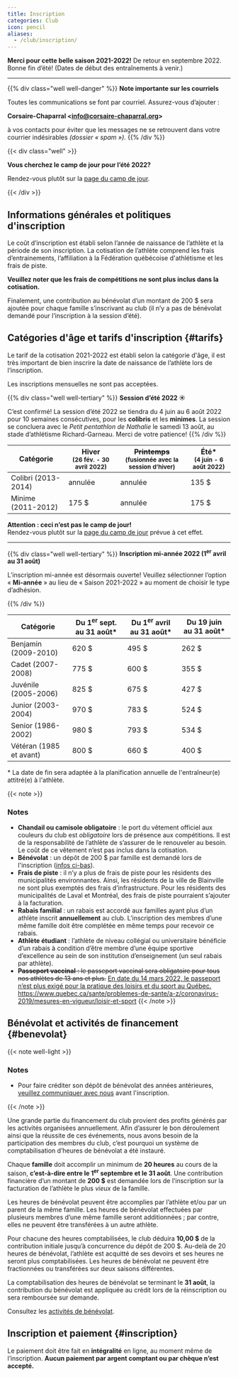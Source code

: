 ```yaml
---
title: Inscription
categories: Club
icon: pencil
aliases:
  - /club/inscription/
---
```


**Merci pour cette belle saison 2021-2022!**
De retour en septembre 2022. Bonne fin d’été! (Dates de début des entraînements à venir.)

---

{{% div class="well well-danger" %}}
**<span class="icon icon-mail"></span> Note importante sur les courriels**

Toutes les communications se font par courriel. Assurez-vous d’ajouter :

**Corsaire-Chaparral \<info@corsaire-chaparral.org\>**

à vos contacts pour éviter que les messages ne se retrouvent dans votre courrier indésirables _(dossier « spam »)_.
{{% /div %}}

{{< div class="well" >}}

**Vous cherchez le camp de jour pour l’été 2022?**

Rendez-vous plutôt sur la <a href="/camp-de-jour/">page du camp de jour</a>.

{{< /div >}}

## Informations générales et politiques d'inscription

Le coût d’inscription est établi selon l’année de naissance de l’athlète et la période de son inscription. La cotisation de l’athlète comprend les frais d’entrainements, l’affiliation à la Fédération québécoise d'athlétisme et les frais de piste.

**Veuillez noter que les frais de compétitions ne sont plus inclus dans la cotisation.**

Finalement, une contribution au bénévolat d’un montant de 200&nbsp;$ sera ajoutée pour chaque famille s’inscrivant au club
(il n’y a pas de bénévolat demandé pour l’inscription à la session d’été).

## Catégories d'âge et tarifs d'inscription {#tarifs}

Le tarif de la cotisation 2021-2022 est établi selon la catégorie d'âge, il est très important de bien inscrire la date de naissance de l’athlète lors de l’inscription.

Les inscriptions mensuelles ne sont pas acceptées.

{{% div class="well well-tertiary" %}}
**<span class="icon icon-calendar"></span> Session d’été 2022 ☀️**

C’est confirmé! La session d’été 2022 se tiendra du 4 juin au 6 août 2022 pour 10 semaines consécutives, pour les **colibris** et les **minimes**. La session se concluera avec le *Petit pentathlon de Nathalie* le samedi 13 août, au stade d’athlétisme Richard-Garneau. Merci de votre patience!
{{% /div %}}

| Catégorie           | Hiver  <br> <small>(26 fév. - 30 avril 2022)</small> | ~~Printemps~~ <br> <small>(fusionnée avec la session d’hiver)</small> | Été* <br> <small> (4 juin - 6 août 2022)</small> |
| ------------------- |------------------------------------------------------|-----------------------------------------------------------------------|--------------------------------------------------|
| Colibri (2013-2014) | <span class="badge badge-default">annulée</span>     | <span class="badge badge-default">annulée</span>                      | 135 $                                            |
| Minime (2011-2012)  | 175 $                                                | <span class="badge badge-default">annulée</span>                      | 175 $                                            |

**Attention : ceci n’est pas le camp de jour!**  
Rendez-vous plutôt sur la [page du camp de jour](/camp-de-jour/) prévue à cet effet.

---

{{% div class="well well-tertiary" %}}
**<span class="icon icon-calendar"></span> Inscription mi-année 2022 (1<sup>er</sup> avril au 31 août)**

L’inscription mi-année est désormais ouverte! Veuillez sélectionner l’option «&nbsp;**Mi-année**&nbsp;» au lieu de «&nbsp;Saison 2021-2022&nbsp;» au moment de choisir le type d’adhésion.

{{% /div %}}

| Catégorie               | Du 1<sup>er</sup> sept. au 31 août\* | Du 1<sup>er</sup> avril au 31 août\* | Du 19 juin au 31 août\* |
| ----------------------- | ------------------ | ------ | ------ |
| Benjamin  (2009-2010)   | 620 $              | 495 $  | 262 $ |
| Cadet (2007-2008)       | 775 $              | 600 $  | 355 $ |
| Juvénile (2005-2006)    | 825 $              | 675 $  | 427 $ |
| Junior (2003-2004)      | 970 $              | 783 $  | 524 $ |
| Senior (1986-2002)      | 980 $              | 793 $  | 534 $ |
| Vétéran (1985 et avant) | 800 $              | 660 $  | 400 $ |

\* La date de fin sera adaptée à la planification annuelle de l'entraîneur(e) attitré(e) à l'athlète.

{{< note >}}
### Notes

- **Chandail ou camisole obligatoire** : le port du vêtement officiel aux couleurs du club est _obligatoire_ lors de présence aux compétitions.  Il est de la responsabilité de l’athlète de s’assurer de le renouveler au besoin.  Le coût de ce vêtement n’est pas inclus dans la cotisation.
- **Bénévolat** : un dépôt de 200&nbsp;$ par famille est demandé lors de l'inscription ([infos ci-bas](#benevolat)).
- **Frais de piste** : il n’y a plus de frais de piste pour les résidents des municipalités environnantes.  Ainsi, les résidents de la ville de Blainville ne sont plus exemptés des frais d’infrastructure.  Pour les résidents des municipalités de Laval et Montréal, des frais de piste pourraient s’ajouter à la facturation.
- **Rabais familial** : un rabais est accordé aux familles ayant plus d’un athlète inscrit **annuellement** au club. L’inscription des membres d’une même famille doit être complétée en même temps pour recevoir ce rabais.
- **Athlète étudiant** : l’athlète de niveau collégial ou universitaire bénéficie d’un rabais à condition d’être membre d’une équipe sportive d’excellence au sein de son institution d’enseignement (un seul rabais par athlète).
- ~~**Passeport vaccinal** : le passeport vaccinal sera obligatoire pour tous nos athlètes de 13 ans et plus.~~ <ins>En date du 14 mars 2022, le passeport n’est plus exigé pour la pratique des loisirs et du sport au Québec.</ins> https://www.quebec.ca/sante/problemes-de-sante/a-z/coronavirus-2019/mesures-en-vigueur/loisir-et-sport
{{< /note >}}

<!--
### Catégories d'âge et tarifs d'inscription (club Lachute)

| Catégorie               | Cotisation   |
| ----------------------- | ------------ |
| Benjamin (2006-2007)    | 90 $         |
| Cadet (2004-2005)       | 100 $        |
| Juvénile (2002-2003)    | 110 $        |
-->

## Bénévolat et activités de financement {#benevolat}


{{< note well-light >}}

### Notes

- Pour faire créditer son dépôt de bénévolat des années antérieures, [veuillez communiquer avec nous](mailto:info@corsaire-chaparral.org) avant l'inscription.

{{< /note >}}

Une grande partie du financement du club provient des profits générés par les activités organisées annuellement. Afin d’assurer le bon déroulement ainsi que la réussite de ces événements, nous avons besoin de la participation des membres du club, c’est pourquoi un système de comptabilisation d’heures de bénévolat a été instauré.

Chaque **famille** doit accomplir un minimum de **20 heures** au cours de la saison, **c’est-à-dire entre le 1<sup>er</sup> septembre et le 31 août**.  Une contribution financière d’un montant de **200&nbsp;$** est demandée lors de l’inscription sur la facturation de l’athlète le plus _vieux_ de la famille.

Les heures de bénévolat peuvent être accomplies par l’athlète et/ou par un parent de la même famille. Les heures de bénévolat effectuées par plusieurs membres d’une même famille seront additionnées ; par contre, elles ne peuvent être transférées à un autre athlète.

Pour chacune des heures comptabilisées, le club déduira **10,00&nbsp;$** de la contribution initiale jusqu’à concurrence du dépôt de 200 $. Au-delà de 20 heures de bénévolat, l’athlète est acquitté de ses devoirs et ses heures ne seront plus comptabilisées. Les heures de bénévolat ne peuvent être fractionnées ou transférées sur deux saisons différentes.

La comptabilisation des heures de bénévolat se terminant le **31 août**, la contribution du bénévolat est appliquée au crédit lors de la réinscription ou sera remboursée sur demande.

Consultez les [activités de bénévolat](/club/benevolat/).


## Inscription et paiement {#inscription}

Le paiement doit être fait en **intégralité** en ligne, au moment même de l’inscription. **Aucun paiement par argent comptant ou par chèque n’est accepté.**

<!--
<a class="btn btn-primary btn--block -lg" href="https://www.trackie.com/inscription/evenement/club-dathl-tisme-corsaire-chaparral/472493/">**Inscription 2021-2022** <span class="icon icon-pencil"></a>
-->